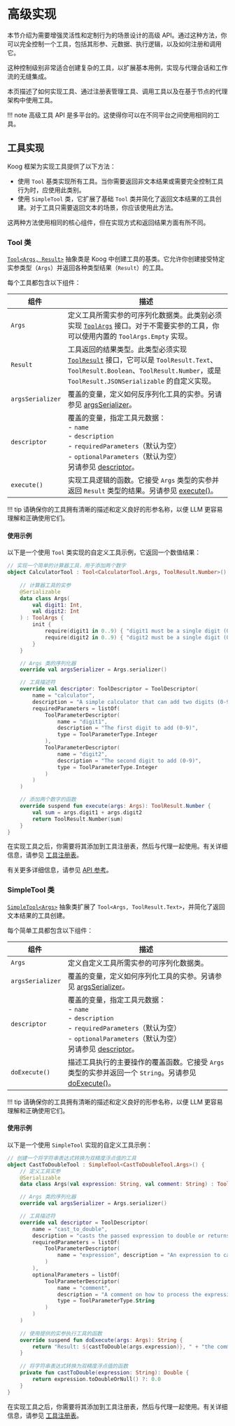 # 高级实现

本节介绍为需要增强灵活性和定制行为的场景设计的高级 API。通过这种方法，你可以完全控制一个工具，包括其形参、元数据、执行逻辑，以及如何注册和调用它。

这种控制级别非常适合创建复杂的工具，以扩展基本用例，实现与代理会话和工作流的无缝集成。

本页描述了如何实现工具、通过注册表管理工具、调用工具以及在基于节点的代理架构中使用工具。

!!! note
    高级工具 API 是多平台的。这使得你可以在不同平台之间使用相同的工具。

## 工具实现

Koog 框架为实现工具提供了以下方法：

*   使用 `Tool` 基类实现所有工具。当你需要返回非文本结果或需要完全控制工具行为时，应使用此类别。
*   使用 `SimpleTool` 类，它扩展了基础 `Tool` 类并简化了返回文本结果的工具创建。对于工具只需要返回文本的场景，你应该使用此方法。

这两种方法使用相同的核心组件，但在实现方式和返回结果方面有所不同。

### Tool 类

[`Tool<Args, Result>`](https://api.koog.ai/agents/agents-tools/ai.koog.agents.core.tools/-tool/index.html) 抽象类是 Koog 中创建工具的基类。它允许你创建接受特定实参类型（`Args`）并返回各种类型结果（`Result`）的工具。

每个工具都包含以下组件：

| <div style="width:110px">组件</div> | 描述                                                                                                                                                                                                                                                                                                                   |
|------------------------------------------|---------------------------------------------------------------------------------------------------------------------------------------------------------------------------------------------------------------------------------------------------------------------------------------------------------------|
| `Args`                                   | 定义工具所需实参的可序列化数据类。此类别必须实现 [`ToolArgs`](https://api.koog.ai/agents/agents-tools/ai.koog.agents.core.tools/-tool/-args/index.html) 接口。对于不需要实参的工具，你可以使用内置的 `ToolArgs.Empty` 实现。 |
| `Result`                                 | 工具返回的结果类型。此类型必须实现 [`ToolResult`](https://api.koog.ai/agents/agents-tools/ai.koog.agents.core.tools/-tool-result/index.html) 接口，它可以是 `ToolResult.Text`、`ToolResult.Boolean`、`ToolResult.Number`，或是 `ToolResult.JSONSerializable` 的自定义实现。 |
| `argsSerializer`                         | 覆盖的变量，定义如何反序列化工具的实参。另请参见 [argsSerializer](https://api.koog.ai/agents/agents-tools/ai.koog.agents.core.tools/-tool/args-serializer.html)。                                                                                                                  |
| `descriptor`                             | 覆盖的变量，指定工具元数据：<br/>- `name`<br/>- `description`<br/>- `requiredParameters`（默认为空）<br/>- `optionalParameters`（默认为空）<br/>另请参见 [descriptor](https://api.koog.ai/agents/agents-tools/ai.koog.agents.core.tools/-tool/descriptor.html)。                        |
| `execute()`                              | 实现工具逻辑的函数。它接受 `Args` 类型的实参并返回 `Result` 类型的结果。另请参见 [execute()]()。                                                                                                                                         |

!!! tip
    请确保你的工具拥有清晰的描述和定义良好的形参名称，以便 LLM 更容易理解和正确使用它们。

#### 使用示例

以下是一个使用 `Tool` 类实现的自定义工具示例，它返回一个数值结果：

```kotlin
// 实现一个简单的计算器工具，用于添加两个数字
object CalculatorTool : Tool<CalculatorTool.Args, ToolResult.Number>() {
    
    // 计算器工具的实参
    @Serializable
    data class Args(
        val digit1: Int,
        val digit2: Int
    ) : ToolArgs {
        init {
            require(digit1 in 0..9) { "digit1 must be a single digit (0-9)" }
            require(digit2 in 0..9) { "digit2 must be a single digit (0-9)" }
        }
    }

    // Args 类的序列化器
    override val argsSerializer = Args.serializer()

    // 工具描述符
    override val descriptor: ToolDescriptor = ToolDescriptor(
        name = "calculator",
        description = "A simple calculator that can add two digits (0-9).",
        requiredParameters = listOf(
            ToolParameterDescriptor(
                name = "digit1",
                description = "The first digit to add (0-9)",
                type = ToolParameterType.Integer
            ),
            ToolParameterDescriptor(
                name = "digit2",
                description = "The second digit to add (0-9)",
                type = ToolParameterType.Integer
            )
        )
    )

    // 添加两个数字的函数
    override suspend fun execute(args: Args): ToolResult.Number {
        val sum = args.digit1 + args.digit2
        return ToolResult.Number(sum)
    }
}
```

在实现工具之后，你需要将其添加到工具注册表，然后与代理一起使用。有关详细信息，请参见 [工具注册表](tools-overview.md#tool-registry)。

有关更多详细信息，请参见 [API 参考](https://api.koog.ai/agents/agents-tools/ai.koog.agents.core.tools/-tool/index.html)。

### SimpleTool 类

[`SimpleTool<Args>`](https://api.koog.ai/agents/agents-tools/ai.koog.agents.core.tools/-simple-tool/index.html) 抽象类扩展了 `Tool<Args, ToolResult.Text>`，并简化了返回文本结果的工具创建。

每个简单工具都包含以下组件：

| <div style="width:110px">组件</div> | 描述                                                                                                                                                                                                                                                                                              |
|------------------------------------------|------------------------------------------------------------------------------------------------------------------------------------------------------------------------------------------------------------------------------------------------------------------------------------------|
| `Args`                                   | 定义自定义工具所需实参的可序列化数据类。                                                                                                                                                                                                                                                        |
| `argsSerializer`                         | 覆盖的变量，定义如何序列化工具的实参。另请参见 [argsSerializer](https://api.koog.ai/agents/agents-tools/ai.koog.agents.core.tools/-tool/args-serializer.html)。                                                                                             |
| `descriptor`                             | 覆盖的变量，指定工具元数据：<br/>- `name`<br/>- `description`<br/>- `requiredParameters`（默认为空）<br/> - `optionalParameters`（默认为空）<br/> 另请参见 [descriptor](https://api.koog.ai/agents/agents-tools/ai.koog.agents.core.tools/-tool/descriptor.html)。 |
| `doExecute()`                            | 描述工具执行的主要操作的覆盖函数。它接受 `Args` 类型的实参并返回一个 `String`。另请参见 [doExecute()](https://api.koog.ai/agents/agents-tools/ai.koog.agents.core.tools/-simple-tool/do-execute.html)。                                          |

!!! tip
    请确保你的工具拥有清晰的描述和定义良好的形参名称，以便 LLM 更容易理解和正确使用它们。

#### 使用示例

以下是一个使用 `SimpleTool` 实现的自定义工具示例：

<!--- INCLUDE
import ai.koog.agents.core.tools.SimpleTool
import ai.koog.agents.core.tools.Tool
import ai.koog.agents.core.tools.ToolDescriptor
import ai.koog.agents.core.tools.ToolParameterDescriptor
import ai.koog.agents.core.tools.ToolParameterType
import kotlinx.serialization.Serializable
-->
```kotlin
// 创建一个将字符串表达式转换为双精度浮点值的工具
object CastToDoubleTool : SimpleTool<CastToDoubleTool.Args>() {
    // 定义工具实参
    @Serializable
    data class Args(val expression: String, val comment: String) : ToolArgs

    // Args 类的序列化器
    override val argsSerializer = Args.serializer()

    // 工具描述符
    override val descriptor = ToolDescriptor(
        name = "cast_to_double",
        description = "casts the passed expression to double or returns 0.0 if the expression is not castable",
        requiredParameters = listOf(
            ToolParameterDescriptor(
                name = "expression", description = "An expression to case to double", type = ToolParameterType.String
            )
        ),
        optionalParameters = listOf(
            ToolParameterDescriptor(
                name = "comment",
                description = "A comment on how to process the expression",
                type = ToolParameterType.String
            )
        )
    )
    
    // 使用提供的实参执行工具的函数
    override suspend fun doExecute(args: Args): String {
        return "Result: ${castToDouble(args.expression)}, " + "the comment was: ${args.comment}"
    }
    
    // 将字符串表达式转换为双精度浮点值的函数
    private fun castToDouble(expression: String): Double {
        return expression.toDoubleOrNull() ?: 0.0
    }
}
```

在实现工具之后，你需要将其添加到工具注册表，然后与代理一起使用。有关详细信息，请参见 [工具注册表](tools-overview.md#tool-registry)。